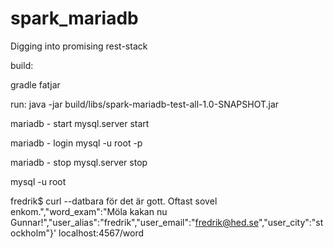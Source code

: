 # spark_mariadb
Digging into promising rest-stack

build:

gradle fatjar


run:
java -jar build/libs/spark-mariadb-test-all-1.0-SNAPSHOT.jar

mariadb - start
mysql.server start

mariadb - login
mysql -u root -p

mariadb - stop
mysql.server stop


mysql -u root


fredrik$ curl --datbara för det är gott. Oftast sovel enkom.","word_exam":"Möla kakan nu Gunnar!","user_alias":"fredrik","user_email":"fredrik@hed.se","user_city":"stockholm"}' localhost:4567/word

